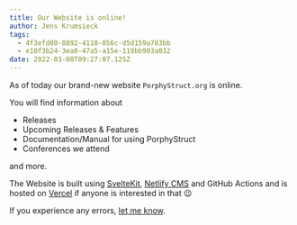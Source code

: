 ```yaml
---
title: Our Website is online!
author: Jens Krumsieck
tags:
  - 4f3efd80-8892-4110-856c-d5d159a783bb
  - e10f3b24-3ea0-47a5-a15e-119bb903a032
date: 2022-03-08T09:27:07.125Z
---
```

As of today our brand-new website `PorphyStruct.org` is online.

You will find information about 

* Releases
* Upcoming Releases & Features
* Documentation/Manual for using PorphyStruct
* Conferences we attend

and more.

The Website is built using [SvelteKit](https://kit.svelte.dev), [Netlify CMS](https://www.netlifycms.org/) and GitHub Actions and is hosted on [Vercel](https://vercel.com/) if anyone is interested in that 😉 

If you experience any errors, [let me know](https://github.com/JensKrumsieck/porphystruct.org).